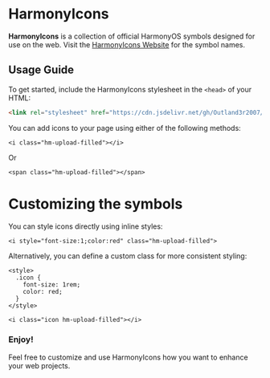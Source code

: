 # HarmonyIcons

**HarmonyIcons** is a collection of official HarmonyOS symbols designed for use on the web.
Visit the [HarmonyIcons Website](https://harmonyicons.pages.dev) for the symbol names. 


## Usage Guide

To get started, include the HarmonyIcons stylesheet in the `<head>` of your HTML:

```html
<link rel="stylesheet" href="https://cdn.jsdelivr.net/gh/Outland3r2007/harmonyicons@hm/hmicons.css">
```
You can add icons to your page using either of the following methods:
```icon
<i class="hm-upload-filled"></i>
```
Or
```icon
<span class="hm-upload-filled"></span>
```
# Customizing the symbols
You can style icons directly using inline styles: 
```icon
<i style="font-size:1;color:red" class="hm-upload-filled">
```
Alternatively, you can define a custom class for more consistent styling:
```icon
<style>
  .icon {
    font-size: 1rem;
    color: red;
  }
</style>

<i class="icon hm-upload-filled"></i>
```



### Enjoy!
Feel free to customize and use HarmonyIcons how you want to enhance your web projects.
